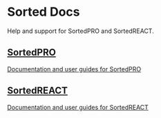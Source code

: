 <style type="text/css">
    .col-md-10 {
        width: 100%;
    }

    .sideaffix {
        display: none;
    }

    .subnav {
        display: none !important;
    }

    .page-stats {
        display: none !important;
    }
</style>

<div class="header-container">
    <h1 id="big-header" class="text--underlined text--header"><span>Sorted </span><span>Docs</span></h1>
    <p class="text--center">
        Help and support for SortedPRO and SortedREACT.
    </p>
</div>
<div class="button-container">
    <a href="/pro/">
        <div class="homepage-container">
            <h2><span>Sorted</span><span>PRO</span></h2>
            <p>
                Documentation and user guides for SortedPRO
            </p>
        </div>
    </a>
    <a href="/react">
        <div class="homepage-container">
            <h2><span>Sorted</span><span>REACT<span></h2>
            <p>
                Documentation and user guides for SortedREACT
            </p>
        </div>
    </a>
</div>